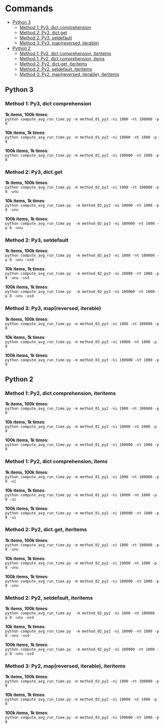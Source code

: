 # Commands
<!-- TOC depthFrom:2 depthTo:6 withLinks:1 updateOnSave:1 orderedList:0 -->

- [Python 3](#python-3)
	- [Method 1: Py3, dict comprehension](#method-1-py3-dict-comprehension)
	- [Method 2: Py3, dict.get](#method-2-py3-dictget)
	- [Method 2: Py3, setdefault](#method-2-py3-setdefault)
	- [Method 3: Py3, map(reversed, iterable)](#method-3-py3-mapreversed-iterable)
- [Python 2](#python-2)
	- [Method 1: Py2, dict comprehension, iteritems](#method-1-py2-dict-comprehension-iteritems)
	- [Method 1: Py2, dict comprehension, items](#method-1-py2-dict-comprehension-items)
	- [Method 2: Py2, dict.get, iteritems](#method-2-py2-dictget-iteritems)
	- [Method 2: Py2, setdefault, iteritems](#method-2-py2-setdefault-iteritems)
	- [Method 3: Py2, map(reversed, iterable), iteritems](#method-3-py2-mapreversed-iterable-iteritems)

<!-- /TOC -->
## Python 3
### Method 1: Py3, dict comprehension
**1k items, 100k times**:  
`python compute_avg_run_time.py -m method_01_py3 -ni 1000 -nt 100000 -p 8`  

**10k items, 1k times**:  
`python compute_avg_run_time.py -m method_01_py3 -ni 10000 -nt 1000 -p 8`  

**100k items, 1k times**:  
`python compute_avg_run_time.py -m method_01_py3 -ni 100000 -nt 1000 -p 8`  

### Method 2: Py3, dict.get
**1k items, 100k times**:  
`python compute_avg_run_time.py -m method_02_py3 -ni 1000 -nt 100000 -p 8 -unu`  

**10k items, 1k times**:  
`python compute_avg_run_time.py  -m method_02_py3 -ni 10000 -nt 1000 -p 8 -unu`  

**100k items, 1k times**:  
`python compute_avg_run_time.py  -m method_02_py3 -ni 100000 -nt 1000 -p 8 -unu`    

### Method 2: Py3, setdefault  
**1k items, 100k times**:   
`python compute_avg_run_time.py  -m method_02_py3 -ni 1000 -nt 100000 -p 8 -unu -usd`    

**10k items, 1k times**:  
`python compute_avg_run_time.py  -m method_02_py3 -ni 10000 -nt 1000 -p 8 -unu -usd`    

**100k items, 1k times**:  
`python compute_avg_run_time.py  -m method_02_py3 -ni 100000 -nt 1000 -p 8 -unu -usd`      

### Method 3: Py3, map(reversed, iterable)  
**1k items, 100k times**:  
`python compute_avg_run_time.py -m method_03_py3 -ni 1000 -nt 100000 -p 8`  

**10k items, 1k times**:  
`python compute_avg_run_time.py -m method_03_py3 -ni 10000 -nt 1000 -p 8`    

**100k items, 1k times**:  
`python compute_avg_run_time.py -m method_03_py3 -ni 100000 -nt 1000 -p 8`  

## Python 2
### Method 1: Py2, dict comprehension, iteritems
**1k items, 100k times**:  
`python compute_avg_run_time.py -m method_01_py2 -ni 1000 -nt 100000 -p 8`  

**10k items, 1k times**:  
`python compute_avg_run_time.py -m method_01_py2 -ni 10000 -nt 1000 -p 8`  

**100k items, 1k times**:  
`python compute_avg_run_time.py -m method_01_py2 -ni 100000 -nt 1000 -p 8`  

### Method 1: Py2, dict comprehension, items
**1k items, 100k times**:  
`python compute_avg_run_time.py -m method_01_py2 -ni 1000 -nt 100000 -p 8 -ui`  

**10k items, 1k times**:  
`python compute_avg_run_time.py -m method_01_py2 -ni 10000 -nt 1000 -p 8 -ui`    

**100k items, 1k times**:     
`python compute_avg_run_time.py -m method_01_py2 -ni 100000 -nt 1000 -p 8 -ui`    

### Method 2: Py2, dict.get, iteritems
**1k items, 100k times**:  
`python compute_avg_run_time.py -m method_02_py2 -ni 1000 -nt 100000 -p 8 -unu`  

**10k items, 1k times**:  
`python compute_avg_run_time.py -m method_02_py2 -ni 10000 -nt 1000 -p 8 -unu`  

**100k items, 1k times**:  
`python compute_avg_run_time.py -m method_02_py2 -ni 100000 -nt 1000 -p 8 -unu`  

### Method 2: Py2, setdefault, iteritems
**1k items, 100k times**:  
`python compute_avg_run_time.py  -m method_02_py2 -ni 1000 -nt 100000 -p 8 -unu -usd`  

**10k items, 1k times**:  
`python compute_avg_run_time.py  -m method_02_py2 -ni 10000 -nt 1000 -p 8 -unu -usd`  

**100k items, 1k times**:  
`python compute_avg_run_time.py  -m method_02_py2 -ni 100000 -nt 1000 -p 8 -unu -usd`  

### Method 3: Py2, map(reversed, iterable), iteritems
**1k items, 100k times**:  
`python compute_avg_run_time.py -m method_03_py2 -ni 1000 -nt 100000 -p 8`  

**10k items, 1k times**:  
`python compute_avg_run_time.py -m method_03_py2 -ni 10000 -nt 1000 -p 8`  

**100k items, 1k times**:  
`python compute_avg_run_time.py -m method_03_py2 -ni 100000 -nt 1000 -p 8`  
